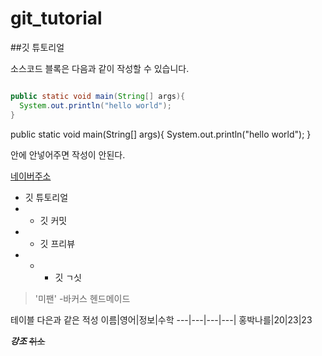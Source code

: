 # git_tutorial

##깃 튜토리얼

소스코드 블록은 다음과 같이 작성할 수 있습니다.

```java

public static void main(String[] args){
  System.out.println("hello world");
}

```
public static void main(String[] args){
  System.out.println("hello world");
}

안에 안넣어주면 작성이 안된다.

[네이버주소](https://www.naver.com/)

* 깃 튜토리얼
*  * 깃 커밋
*  * 깃 프리뷰
*  * * 깃 ㄱ싯

>'미팬' -바커스 헨드메이드

테이블 다은과 같은 적성
이름|영어|정보|수학
---|---|---|---|
홍박나를|20|23|23


***강조*** ~~취소~~
